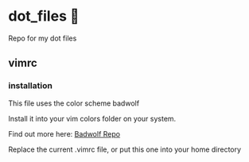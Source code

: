 # dot_files :bear:
Repo for my dot files
## vimrc
### installation
This file uses the color scheme badwolf

Install it into your vim colors folder on your system.

Find out more here: [Badwolf Repo](https://github.com/sjl/badwolf)

Replace the current .vimrc file, or put this one into your home directory

